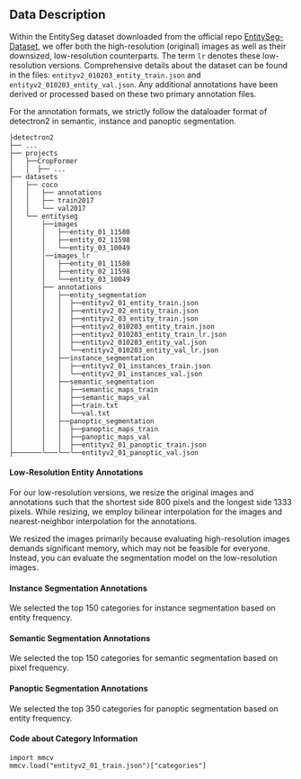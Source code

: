 ## Data Description
Within the EntitySeg dataset downloaded from the official repo [EntitySeg-Dataset](https://github.com/adobe-research/EntitySeg-Dataset/releases/tag/v1.0), we offer both the high-resolution (original) images as well as their downsized, low-resolution counterparts. The term `lr` denotes these low-resolution versions. Comprehensive details about the dataset can be found in the files: `entityv2_010203_entity_train.json` and `entityv2_010203_entity_val.json`. Any additional annotations have been derived or processed based on these two primary annotation files. 

For the annotation formats, we strictly follow the dataloader format of detectron2 in semantic, instance and panoptic segmentation.
```
├detectron2
├── ...
├── projects
│   ├──CropFormer
│   │  ├── ...  
├── datasets
│   ├── coco
│   │   ├── annotations
│   │   ├── train2017
│   │   └── val2017
│   └── entityseg
│       ├──images
│       │   ├──entity_01_11580
│       │   ├──entity_02_11598
│       │   └──entity_03_10049
│       │──images_lr
│       │   ├──entity_01_11580
│       │   ├──entity_02_11598
│       │   └──entity_03_10049
│       ├── annotations
│       │   ├──entity_segmentation
│       │   │  ├──entityv2_01_entity_train.json
│       │   │  ├──entityv2_02_entity_train.json
│       │   │  ├──entityv2_03_entity_train.json
│       │   │  ├──entityv2_010203_entity_train.json
│       │   │  ├──entityv2_010203_entity_train_lr.json
│       │   │  ├──entityv2_010203_entity_val.json
│       │   │  └──entityv2_010203_entity_val_lr.json
│       │   ├──instance_segmentation
│       │   │  ├──entityv2_01_instances_train.json
│       │   │  └──entityv2_01_instances_val.json
│       │   ├──semantic_segmentation
│       │   │  ├──semantic_maps_train
│       │   │  ├──semantic_maps_val
│       │   │  ├──train.txt
│       │   │  └──val.txt
│       │   ├──panoptic_segmentation
│       │   │  ├──panoptic_maps_train
│       │   │  ├──panoptic_maps_val
│       │   │  ├──entityv2_01_panoptic_train.json
├───────└───└──└──entityv2_01_panoptic_val.json
```

#### Low-Resolution Entity Annotations
For our low-resolution versions, we resize the original images and annotations such that the shortest side 800 pixels and the longest side 1333 pixels. While resizing, we employ bilinear interpolation for the images and nearest-neighbor interpolation for the annotations.

We resized the images primarily because evaluating high-resolution images demands significant memory, which may not be feasible for everyone. Instead, you can evaluate the segmentation model on the low-resolution images.

#### Instance Segmentation Annotations
We selected the top 150 categories for instance segmentation based on entity frequency.

#### Semantic Segmentation Annotations
We selected the top 150 categories for semantic segmentation based on pixel frequency.

#### Panoptic Segmentation Annotations
We selected the top 350 categories for panoptic segmentation based on entity frequency.

#### Code about Category Information
```
import mmcv
mmcv.load("entityv2_01_train.json")["categories"]
```  